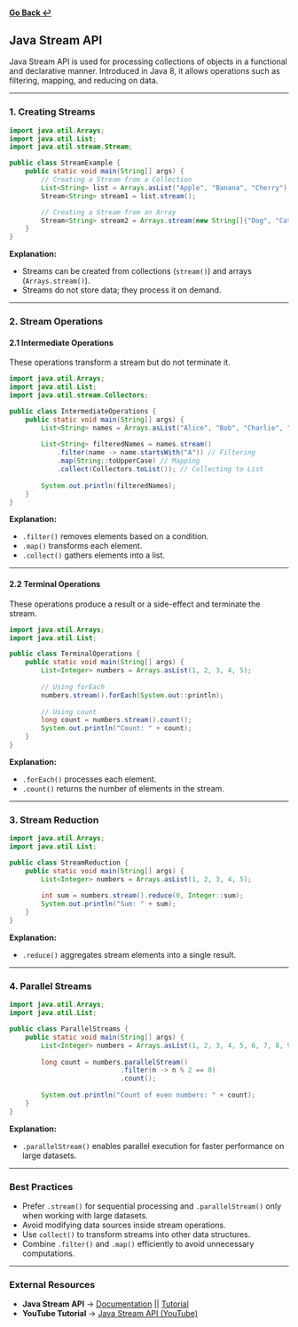 #### [Go Back ↩](../../README.md)

## Java Stream API

Java Stream API is used for processing collections of objects in a functional and declarative manner. Introduced in Java 8, it allows operations such as filtering, mapping, and reducing on data.

---

### 1. Creating Streams
```java
import java.util.Arrays;    
import java.util.List;
import java.util.stream.Stream;

public class StreamExample {
    public static void main(String[] args) {
        // Creating a Stream from a Collection
        List<String> list = Arrays.asList("Apple", "Banana", "Cherry");
        Stream<String> stream1 = list.stream();

        // Creating a Stream from an Array
        Stream<String> stream2 = Arrays.stream(new String[]{"Dog", "Cat", "Cow"});
    }
}
```
**Explanation:**
- Streams can be created from collections (`stream()`) and arrays (`Arrays.stream()`).
- Streams do not store data; they process it on demand.

---

### 2. Stream Operations
#### 2.1 Intermediate Operations
These operations transform a stream but do not terminate it.

```java
import java.util.Arrays;
import java.util.List;
import java.util.stream.Collectors;

public class IntermediateOperations {
    public static void main(String[] args) {
        List<String> names = Arrays.asList("Alice", "Bob", "Charlie", "David");
        
        List<String> filteredNames = names.stream()
            .filter(name -> name.startsWith("A")) // Filtering
            .map(String::toUpperCase) // Mapping
            .collect(Collectors.toList()); // Collecting to List
        
        System.out.println(filteredNames);
    }
}
```
**Explanation:**
- `.filter()` removes elements based on a condition.
- `.map()` transforms each element.
- `.collect()` gathers elements into a list.

---

#### 2.2 Terminal Operations
These operations produce a result or a side-effect and terminate the stream.

```java
import java.util.Arrays;
import java.util.List;

public class TerminalOperations {
    public static void main(String[] args) {
        List<Integer> numbers = Arrays.asList(1, 2, 3, 4, 5);
        
        // Using forEach
        numbers.stream().forEach(System.out::println);
        
        // Using count
        long count = numbers.stream().count();
        System.out.println("Count: " + count);
    }
}
```
**Explanation:**
- `.forEach()` processes each element.
- `.count()` returns the number of elements in the stream.

---

### 3. Stream Reduction
```java
import java.util.Arrays;
import java.util.List;

public class StreamReduction {
    public static void main(String[] args) {
        List<Integer> numbers = Arrays.asList(1, 2, 3, 4, 5);
        
        int sum = numbers.stream().reduce(0, Integer::sum);
        System.out.println("Sum: " + sum);
    }
}
```
**Explanation:**
- `.reduce()` aggregates stream elements into a single result.

---

### 4. Parallel Streams
```java
import java.util.Arrays;
import java.util.List;

public class ParallelStreams {
    public static void main(String[] args) {
        List<Integer> numbers = Arrays.asList(1, 2, 3, 4, 5, 6, 7, 8, 9, 10);
        
        long count = numbers.parallelStream()
                            .filter(n -> n % 2 == 0)
                            .count();
        
        System.out.println("Count of even numbers: " + count);
    }
}
```
**Explanation:**
- `.parallelStream()` enables parallel execution for faster performance on large datasets.

---

### Best Practices
- Prefer `.stream()` for sequential processing and `.parallelStream()` only when working with large datasets.
- Avoid modifying data sources inside stream operations.
- Use `collect()` to transform streams into other data structures.
- Combine `.filter()` and `.map()` efficiently to avoid unnecessary computations.

---

### External Resources
- **Java Stream API** → [Documentation](https://www.geeksforgeeks.org/stream-in-java/) || [Tutorial](https://www.baeldung.com/java-8-streams)
- **YouTube Tutorial** → [Java Stream API (YouTube)](https://youtu.be/E10Q6-nWO9g?feature=shared)
